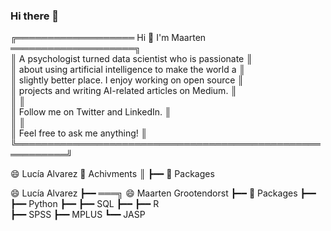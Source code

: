 ### Hi there 👋
╔═══════════════════ Hi 👋 I'm Maarten ════════════════════╗                  
║ A psychologist turned data scientist who is passionate   ║                         
║ about using artificial intelligence to make the world a  ║                        
║ slightly better place. I enjoy working on open source    ║                          
║ projects and writing AI-related articles on Medium.      ║                         
║                                                          ║                          
║ Follow me on Twitter and LinkedIn.                       ║                             
║                                                          ║                  
║ Feel free to ask me anything!                            ║                  
╚══════════════════════════════════════════════════════════╝                                                                      

😄 Lucía Alvarez                  📘 Achivments
║                                  ┣━━ 🐍 Packages  




😄 Lucía Alvarez                  ┣━━ ═══╗ 😄 Maarten Grootendorst 
┣━━ 🐍 Packages                   ┣━━ 
┣━━ Python                         ┣━━
┣━━ SQL                            ┣━━ 
┣━━ R   
┣━━ SPSS
┣━━ MPLUS
┗━━ JASP 

<!--
**luciaalvarezuy/luciaalvarezuy** is a ✨ _special_ ✨ repository because its `README.md` (this file) appears on your GitHub profile.

Here are some ideas to get you started:

- 🔭 I’m currently working on ...
- 🌱 I’m currently learning ...
- 👯 I’m looking to collaborate on ...
- 🤔 I’m looking for help with ...
- 💬 Ask me about ...
- 📫 How to reach me: ...
- 😄 Pronouns: ...
- ⚡ Fun fact: ...
-->
